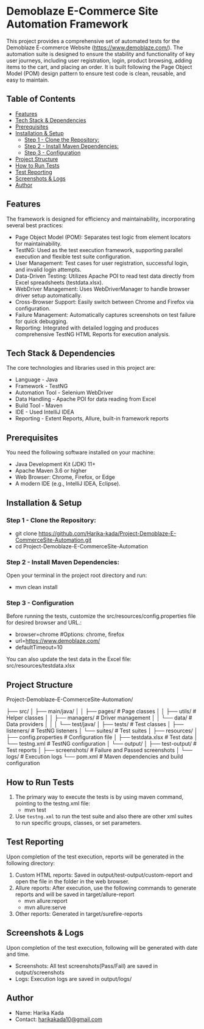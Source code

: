 # Demoblaze E-Commerce Site Automation Framework

This project provides a comprehensive set of automated tests for the Demoblaze E-commerce Website (https://www.demoblaze.com/). The automation suite is designed to ensure the stability and functionality of key user journeys, including user registration, login, product browsing, adding items to the cart, and placing an order. It is built following the Page Object Model (POM) design pattern to ensure test code is clean, reusable, and easy to maintain.

## Table of Contents

  * [Features](#features)
  * [Tech Stack & Dependencies](#tech-stack--dependencies)
  * [Prerequisites](#prerequisites)
  * [Installation & Setup](#installation--setup)
    * [Step 1 - Clone the Repository:](#step-1---clone-the-repository)
    * [Step 2 - Install Maven Dependencies:](#step-2---install-maven-dependencies)
    * [Step 3 - Configuration](#step-3---configuration)
  * [Project Structure](#project-structure)
  * [How to Run Tests](#how-to-run-tests)
  * [Test Reporting](#test-reporting)
  * [Screenshots & Logs](#screenshots--logs)
  * [Author](#author)

## Features

The framework is designed for efficiency and maintainability, incorporating several best practices:

- Page Object Model (POM): Separates test logic from element locators for maintainability.
- TestNG: Used as the test execution framework, supporting parallel execution and flexible test suite configuration.
- User Management: Test cases for user registration, successful login, and invalid login attempts.
- Data-Driven Testing: Utilizes Apache POI to read test data directly from Excel spreadsheets (testdata.xlsx).
- WebDriver Management: Uses WebDriverManager to handle browser driver setup automatically.
- Cross-Browser Support: Easily switch between Chrome and Firefox via configuration.
- Failure Management: Automatically captures screenshots on test failure for quick debugging.
- Reporting: Integrated with detailed logging and produces comprehensive TestNG HTML Reports for execution analysis.

## Tech Stack & Dependencies

The core technologies and libraries used in this project are:

- Language - Java
- Framework - TestNG
- Automation Tool - Selenium WebDriver
- Data Handling - Apache POI for data reading from Excel
- Build Tool - Maven
- IDE - Used IntelliJ IDEA
- Reporting	- Extent Reports, Allure, built-in framework reports

## Prerequisites

You need the following software installed on your machine:

- Java Development Kit (JDK) 11+
- Apache Maven 3.6 or higher
- Web Browser: Chrome, Firefox, or Edge
- A modern IDE (e.g., IntelliJ IDEA, Eclipse).

## Installation & Setup

### Step 1 - Clone the Repository:
- git clone https://github.com/Harika-kada/Project-Demoblaze-E-CommerceSite-Automation.git
- cd Project-Demoblaze-E-CommerceSite-Automation

### Step 2 - Install Maven Dependencies:
Open your terminal in the project root directory and run:
- mvn clean install

### Step 3 - Configuration
Before running the tests, customize the src/resources/config.properties file for desired browser and URL.:

- browser=chrome #Options: chrome, firefox
- url=https://www.demoblaze.com/
- defaultTimeout=10

You can also update the test data in the Excel file: src/resources/testdata.xlsx

## Project Structure

Project-Demoblaze-E-CommerceSite-Automation/

├── src/
│   ├── main/java/
│   │   ├── pages/              # Page classes
│   │   ├── utils/              # Helper classes
│   │   ├── managers/           # Driver management
│   │   └── data/               # Data providers
│   │
│   └── test/java/
│       ├── tests/              # Test classes
│       ├── listeners/          # TestNG listeners
│       └── suites/             # Test suites
│
├── resources/
│   ├── config.properties       # Configuration file
│   ├── testdata.xlsx           # Test data
│   └── testng.xml              # TestNG configuration
│
└── output/
│   ├── test-output/            # Test reports
│   ├── screenshots/            # Failure and Passed screenshots
│   └── logs/                   # Execution logs
└── pom.xml                     # Maven dependencies and build configuration

## How to Run Tests

1. The primary way to execute the tests is by using maven command, pointing to the testng.xml file:
   - mvn test
2. Use `testng.xml` to run the test suite and also there are other xml suites to run specific groups, classes, or set parameters.

## Test Reporting
Upon completion of the test execution, reports will be generated in the following directory:

1. Custom HTML reports: Saved in output/test-output/custom-report and open the file in the folder in the web browser.
2. Allure reports: After execution, use the following commands to generate reports and will be saved in target/allure-report
   - mvn allure:report
   - mvn allure:serve
3. Other reports: Generated in target/surefire-reports

## Screenshots & Logs
Upon completion of the test execution, following will be generated with date and time.
- Screenshots: All test screenshots(Pass/Fail) are saved in output/screenshots
- Logs: Execution logs are saved in output/logs/

## Author

- Name: Harika Kada
- Contact: harikakada10@gmail.com